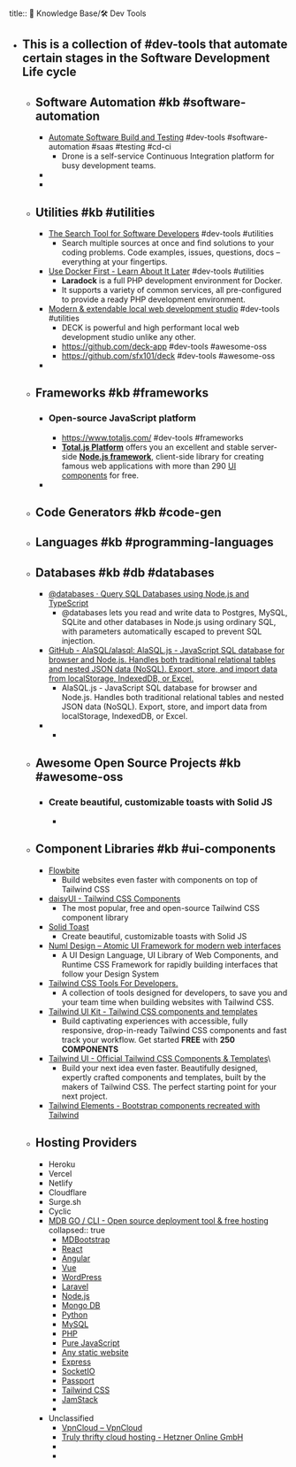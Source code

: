 title:: 🧠 Knowledge Base/🛠️ Dev Tools

- This is a collection of #dev-tools that automate certain stages in the Software Development Life cycle
	-
	- ## Software Automation #kb #software-automation
		- [Automate Software Build and Testing](https://www.drone.io/) #dev-tools #software-automation #saas #testing #cd-ci
			- Drone is a self-service Continuous Integration platform for busy development teams.
		-
		-
	- ## Utilities #kb #utilities
		- [The Search Tool for Software Developers](https://codepilot.netlify.app/) #dev-tools #utilities
			- Search multiple sources at once and find solutions to your coding problems. Code examples, issues, questions, docs – everything at your fingertips.
		- [Use Docker First - Learn About It Later](https://laradock.io) #dev-tools #utilities
			- **Laradock** is a full PHP development environment for Docker.
			- It supports a variety of common services, all pre-configured to provide a ready PHP development environment.
		- [Modern & extendable local web development studio](https://get-deck.com/) #dev-tools #utilities
			- DECK is powerful and high performant local web development studio unlike any other.
			- https://github.com/deck-app #dev-tools #awesome-oss
			- https://github.com/sfx101/deck #dev-tools #awesome-oss
		-
	- ## Frameworks #kb #frameworks
		- ### Open-source JavaScript platform
			- https://www.totaljs.com/ #dev-tools #frameworks
			- **[Total.js Platform](https://www.totaljs.com/platform/)** offers you an excellent and stable server-side **[Node.js framework](https://www.totaljs.com/framework/)**, client-side library for creating famous web applications with more than 290 [UI components](https://www.totaljs.com/components/) for free.
		-
	- ## Code Generators #kb #code-gen
	- ## Languages #kb #programming-languages
	- ## Databases #kb #db #databases
		- [@databases · Query SQL Databases using Node.js and TypeScript](https://www.atdatabases.org/)
			- @databases lets you read and write data to Postgres, MySQL, SQLite and other databases in Node.js using ordinary SQL, with parameters automatically escaped to prevent SQL injection.
		- [GitHub - AlaSQL/alasql: AlaSQL.js - JavaScript SQL database for browser and Node.js. Handles both traditional relational tables and nested JSON data (NoSQL). Export, store, and import data from localStorage, IndexedDB, or Excel.](https://github.com/AlaSQL/alasql)
			- AlaSQL.js - JavaScript SQL database for browser and Node.js. Handles both traditional relational tables and nested JSON data (NoSQL). Export, store, and import data from localStorage, IndexedDB, or Excel.
		-
			-
	- ## Awesome Open Source Projects #kb #awesome-oss
		- ### Create beautiful, customizable toasts with Solid JS
			-
	- ## Component Libraries #kb #ui-components
		- [Flowbite](https://flowbite.com)
			- Build websites even faster with components on top of Tailwind CSS
		- [daisyUI - Tailwind CSS Components](https://daisyui.com/)
			- The most popular, free and open-source Tailwind CSS component library
		- [Solid Toast](https://www.solid-toast.com/)
			- Create beautiful, customizable toasts with Solid JS
		- [Numl Design – Atomic UI Framework for modern web interfaces](https://numl.design/)
			- A UI Design Language, UI Library of Web Components, and Runtime CSS Framework for rapidly building interfaces that follow your Design System
		- [Tailwind CSS Tools For Developers.](https://www.tailwind-tools.com/)
			- A collection of tools designed for developers, to save you and your team time when building websites with Tailwind CSS.
		- [Tailwind UI Kit - Tailwind CSS components and templates](https://tailwinduikit.com/)
			- Build captivating experiences with accessible, fully responsive, drop-in-ready Tailwind CSS components and fast track your workflow. Get started **FREE** with **250 COMPONENTS**
		- [Tailwind UI - Official Tailwind CSS Components & Templates](https://tailwindui.com/)\
			- Build your next idea even faster.
			  Beautifully designed, expertly crafted components and templates, built by the makers of Tailwind CSS. The perfect starting point for your next project.
		- [Tailwind Elements - Bootstrap components recreated with Tailwind](https://tailwind-elements.com/)
	- ## Hosting Providers
		- Heroku
		- Vercel
		- Netlify
		- Cloudflare
		- Surge.sh
		- Cyclic
		- [MDB GO / CLI - Open source deployment tool & free hosting](https://mdbgo.com/)
		  collapsed:: true
			- [MDBootstrap](https://mdbgo.com/getting-started/mdb/)
			- [React](https://mdbgo.com/getting-started/react/)
			- [Angular](https://mdbgo.com/getting-started/angular/)
			- [Vue](https://mdbgo.com/getting-started/vue/)
			- [WordPress](https://mdbgo.com/wordpress/)
			- [Laravel](https://mdbgo.com/getting-started/laravel/)
			- [Node.js](https://mdbgo.com/getting-started/node/)
			- [Mongo DB](https://mdbgo.com/getting-started/mongo/)
			- [Python](https://mdbgo.com/getting-started/python)
			- [MySQL](https://mdbgo.com/getting-started/mysql/)
			- [PHP](https://mdbgo.com/getting-started/php/)
			- [Pure JavaScript](https://mdbgo.com/getting-started/javascript/)
			- [Any static website](https://mdbgo.com/getting-started/static/)
			- [Express](https://mdbgo.com/getting-started/express/)
			- [SocketIO](https://mdbgo.com/getting-started/npm/)
			- [Passport](https://mdbgo.com/getting-started/npm/)
			- [Tailwind CSS](https://mdbgo.com/getting-started/tailwind/)
			- [JamStack](https://mdbgo.com/getting-started/jamstack/)
			-
		- Unclassified
			- [VpnCloud – VpnCloud](https://vpncloud.ddswd.de/)
			- [Truly thrifty cloud hosting - Hetzner Online GmbH](https://www.hetzner.com/cloud)
			-
			-
